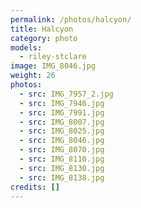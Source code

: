 ```yaml
---
permalink: /photos/halcyon/
title: Halcyon
category: photo
models:
  - riley-stclare
image: IMG_8046.jpg
weight: 26
photos:
  - src: IMG_7957_2.jpg
  - src: IMG_7946.jpg
  - src: IMG_7991.jpg
  - src: IMG_8007.jpg
  - src: IMG_8025.jpg
  - src: IMG_8046.jpg
  - src: IMG_8070.jpg
  - src: IMG_8110.jpg
  - src: IMG_8130.jpg
  - src: IMG_8138.jpg
credits: []
---
```

